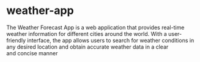 # weather-app
The Weather Forecast App is a web application that provides real-time weather information for different cities around the world. With a user-friendly interface, the app allows users to search for weather conditions in any desired location and obtain accurate weather data in a clear and concise manner
